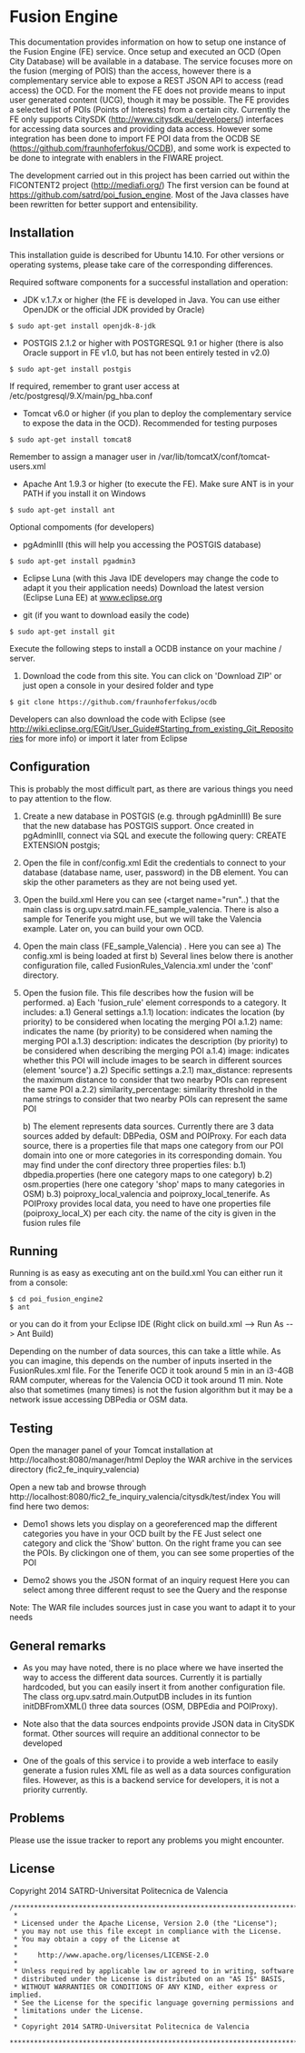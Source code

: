 Fusion Engine
==============

This documentation provides information on how to setup one instance of the Fusion Engine (FE) service. Once setup and executed an OCD (Open City Database) will be available in a database. The service focuses more on the fusion (merging of POIS) than the access, however there is a complementary service able to expose a REST JSON API to access (read access) the OCD. For the moment the FE does not provide means to input user generated content (UCG), though it may be possible. 
The FE provides a selected list of POIs (Points of Interests) from a certain city.
Currently the FE only supports CitySDK (http://www.citysdk.eu/developers/) interfaces for accessing data sources and providing data access.
However some integration has been done to import FE POI data from the OCDB SE (https://github.com/fraunhoferfokus/OCDB), and some work is expected to be done to integrate with enablers in the FIWARE project. 

The development carried out in this project has been carried out within the FICONTENT2 project (http://mediafi.org/)
The first version can be found at https://github.com/satrd/poi_fusion_engine. Most of the Java classes have been rewritten for better support and entensibility.


Installation
------------
This installation guide is described for Ubuntu 14.10. For other versions or operating systems, please take care of the corresponding differences.

Required software components for a successful installation and operation:  

* JDK v.1.7.x or higher (the FE is developed in Java. You can use either OpenJDK or the official JDK provided by Oracle)
```
$ sudo apt-get install openjdk-8-jdk
```

* POSTGIS 2.1.2 or higher with POSTGRESQL 9.1 or higher (there is also Oracle support in FE v1.0, but has not been entirely tested in v2.0)
```
$ sudo apt-get install postgis
```
If required, remember to grant user access at /etc/postgresql/9.X/main/pg_hba.conf


* Tomcat v6.0 or higher (if you plan to deploy the complementary service to expose the data in the OCD). Recommended for testing purposes
```
$ sudo apt-get install tomcat8
```
Remember to assign a manager user in  /var/lib/tomcatX/conf/tomcat-users.xml 


* Apache Ant 1.9.3 or higher (to execute the FE). Make sure ANT is in your PATH if you install it on Windows
```
$ sudo apt-get install ant
```


Optional compoments (for developers)

* pgAdminIII (this will help you accessing the POSTGIS database)
```
$ sudo apt-get install pgadmin3
```

* Eclipse Luna (with this Java IDE developers may change the code to adapt it you their application needs) 
Download the latest version (Eclipse Luna EE) at www.eclipse.org


* git (if you want to download easily the code)
```
$ sudo apt-get install git
```

Execute the following steps to install a OCDB instance on your machine / server.

1) Download the code from this site. You can click on 'Download ZIP' or just open a console in your desired folder and type

```
$ git clone https://github.com/fraunhoferfokus/ocdb
```
Developers can also download the code with Eclipse (see http://wiki.eclipse.org/EGit/User_Guide#Starting_from_existing_Git_Repositories for more info) or import it later from Eclipse



Configuration
-------------

This is probably the most difficult part, as there are various things you need to pay attention to the flow.

1) Create a new database in POSTGIS (e.g. through pgAdminIII) 
Be sure that the new database has POSTGIS support. Once created in pgAdminIII, connect via SQL and execute the following query:
CREATE EXTENSION postgis;

2) Open the file in conf/config.xml
Edit the credentials to connect to your database (database name, user, password) in the DB element. You can skip the other parameters as they are not being used yet.

3) Open the build.xml
Here you can see (<target name="run"..</target>) that the main class is org.upv.satrd.main.FE_sample_valencia. There is also a sample for Tenerife you might use, but we will take the Valencia example. Later on, you can build your own OCD.

4) Open the main class (FE_sample_Valencia) . Here you can see
	a) The config.xml is being loaded at first
	b) Several lines below there is another configuration file, called FusionRules_Valencia.xml under the 'conf' directory.

5) Open the fusion file. This file describes how the fusion will be performed. 
	a) Each 'fusion_rule' element corresponds to a category. It includes:
		a.1) General settings
			a.1.1) location: indicates the location (by priority) to be considered when locating the merging POI 
			a.1.2) name: indicates the name (by priority) to be considered when naming the merging POI 
			a.1.3) description: indicates the description (by priority) to be considered when describing the merging POI
			a.1.4) image: indicates whether this POI will include images to be search in different sources (element 'source')
		a.2) Specific settings 
			a.2.1) max_distance: represents the maximum distance to consider that two nearby POIs can represent the same POI
			a.2.2) similarity_percentage: similarity threshold in the name strings to consider that two nearby POIs can represent the same POI
   
	b) The element <source> represents data sources. Currently there are 3 data sources added by default: DBPedia, OSM and POIProxy. For each data source, there is a properties file that maps one category from our POI domain into one or more categories in its corresponding domain. You may find under the conf directory three properties files:
		b.1) dbpedia.properties (here one category maps to one category)
		b.2) osm.properties (here one category 'shop' maps to many categories in OSM)
		b.3) poiproxy_local_valencia and poiproxy_local_tenerife. As POIProxy provides local data, you need to have one properties file (poiproxy_local_X) per each city. the name of the city is given in the fusion rules file


Running
-------

Running is as easy as executing ant on the build.xml
You can either run it from a console:

```
$ cd poi_fusion_engine2
$ ant 
```
or you can do it from your Eclipse IDE (Right click on build.xml --> Run As --> Ant Build)

Depending on the number of data sources, this can take a little while. As you can imagine, this depends on the number of inputs inserted in the FusionRules.xml file.
For the Tenerife OCD it took around 5 min in an i3-4GB RAM computer, whereas for the Valencia OCD it took around 11 min. Note also that sometimes (many times) is not the fusion algorithm but it may be a network issue accessing DBPedia or OSM data.





Testing
-------

Open the manager panel of your Tomcat installation at http://localhost:8080/manager/html
Deploy the WAR archive in the services directory (fic2_fe_inquiry_valencia)

Open a new tab and browse through http://localhost:8080/fic2_fe_inquiry_valencia/citysdk/test/index
You will find here two demos:
- Demo1 shows lets you display on a georeferenced map the different categories you have in your OCD built by the FE
Just select one category and click the 'Show' button. On the right frame you can see the POIs. By clickingon one of them, you can see some properties of the POI 

- Demo2 shows you the JSON format of an inquiry request
Here you can select among three different requst to see the Query and the response

Note: The WAR file includes sources just in case you want to adapt it to your needs

General remarks
----------------
- As you may have noted, there is no place where we have inserted the way to access the different data sources. Currently it is partially hardcoded, but you can easily insert it from another configuration file. The class org.upv.satrd.main.OutputDB includes in its funtion initDBFromXML() three data sources (OSM, DBPEdia and POIProxy).

- Note also that the data sources endpoints provide JSON data in CitySDK format. Other sources will require an additional connector to be developed

- One of the goals of this service i to provide a web interface to easily generate a fusion rules XML file as well as a data sources configuration files. However, as this is a backend service for developers, it is not a priority currently. 



Problems
--------

Please use the issue tracker to report any problems you might encounter.


License
-------
Copyright 2014 SATRD-Universitat Politecnica de Valencia

```
/*******************************************************************************
 *
 * Licensed under the Apache License, Version 2.0 (the "License");
 * you may not use this file except in compliance with the License.
 * You may obtain a copy of the License at
 *
 *     http://www.apache.org/licenses/LICENSE-2.0
 *
 * Unless required by applicable law or agreed to in writing, software
 * distributed under the License is distributed on an "AS IS" BASIS,
 * WITHOUT WARRANTIES OR CONDITIONS OF ANY KIND, either express or implied.
 * See the License for the specific language governing permissions and
 * limitations under the License.
 *
 * Copyright 2014 SATRD-Universitat Politecnica de Valencia
 *******************************************************************************/
```
